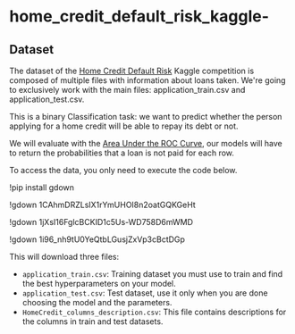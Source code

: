 # home_credit_default_risk_kaggle-

## Dataset 

The dataset of the [Home Credit Default Risk](https://www.kaggle.com/competitions/home-credit-default-risk/) Kaggle competition is composed of multiple files with information about loans taken. We're going to exclusively work with the main files: application_train.csv and application_test.csv.

This is a binary Classification task: we want to predict whether the person applying for a home credit will be able to repay its debt or not.

We will evaluate with the [Area Under the ROC Curve](https://developers.google.com/machine-learning/crash-course/classification/roc-and-auc?hl=es_419), our models will have to return the probabilities that a loan is not paid for each row.

To access the data, you only need to execute the code below. 

!pip install gdown

!gdown 1CAhmDRZLsIX1rYmUHOI8n2oatGQKGeHt

!gdown 1jXsI16FglcBCKID1c5Us-WD758D6mWMD

!gdown 1i96_nh9tU0YeQtbLGusjZxVp3cBctDGp


This will download three files:

- `application_train.csv`: Training dataset you must use to train and find the best hyperparameters on your model.
- `application_test.csv`: Test dataset, use it only when you are done choosing the model and the parameters.
- `HomeCredit_columns_description.csv`: This file contains descriptions for the columns in train and test datasets.
